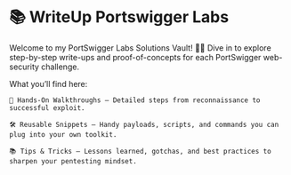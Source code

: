 # 📚 WriteUp Portswigger Labs
Welcome to my PortSwigger Labs Solutions Vault! 🔐✨
Dive in to explore step-by-step write-ups and proof-of-concepts for each PortSwigger web-security challenge.

What you’ll find here:

    🚀 Hands-On Walkthroughs – Detailed steps from reconnaissance to successful exploit.

    🛠️ Reusable Snippets – Handy payloads, scripts, and commands you can plug into your own toolkit.

    📚 Tips & Tricks – Lessons learned, gotchas, and best practices to sharpen your pentesting mindset.
